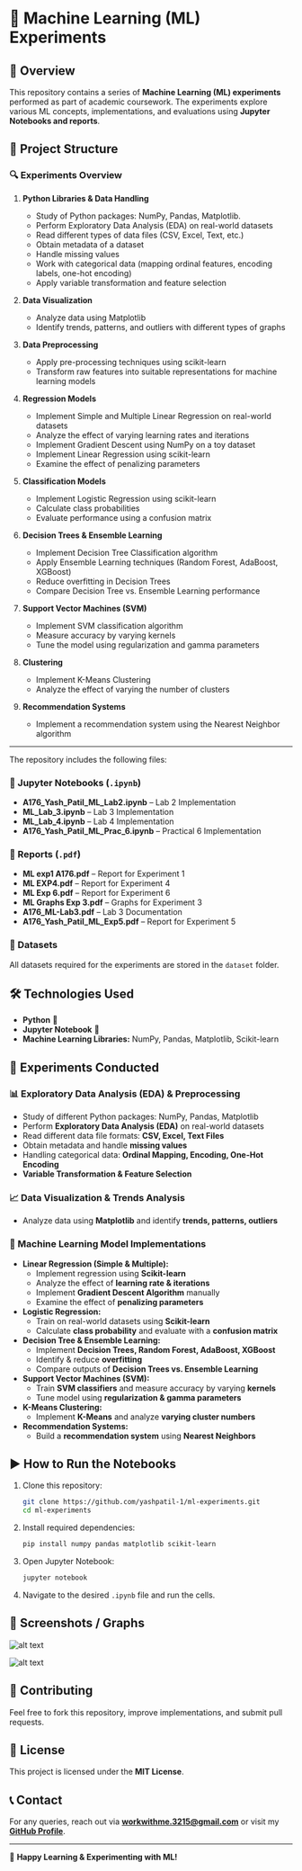 # 🤖 Machine Learning (ML) Experiments

## 🚀 Overview
This repository contains a series of **Machine Learning (ML) experiments** performed as part of academic coursework. The experiments explore various ML concepts, implementations, and evaluations using **Jupyter Notebooks and reports**.
 
## 📂 Project Structure


### 🔍 Experiments Overview
1. **Python Libraries & Data Handling**
   - Study of Python packages: NumPy, Pandas, Matplotlib.
   - Perform Exploratory Data Analysis (EDA) on real-world datasets
   - Read different types of data files (CSV, Excel, Text, etc.)
   - Obtain metadata of a dataset
   - Handle missing values
   - Work with categorical data (mapping ordinal features, encoding labels, one-hot encoding)
   - Apply variable transformation and feature selection

2. **Data Visualization**
   - Analyze data using Matplotlib
   - Identify trends, patterns, and outliers with different types of graphs

3. **Data Preprocessing**
   - Apply pre-processing techniques using scikit-learn
   - Transform raw features into suitable representations for machine learning models

4. **Regression Models**
   - Implement Simple and Multiple Linear Regression on real-world datasets
   - Analyze the effect of varying learning rates and iterations
   - Implement Gradient Descent using NumPy on a toy dataset
   - Implement Linear Regression using scikit-learn
   - Examine the effect of penalizing parameters

5. **Classification Models**
   - Implement Logistic Regression using scikit-learn
   - Calculate class probabilities
   - Evaluate performance using a confusion matrix

6. **Decision Trees & Ensemble Learning**
   - Implement Decision Tree Classification algorithm
   - Apply Ensemble Learning techniques (Random Forest, AdaBoost, XGBoost)
   - Reduce overfitting in Decision Trees
   - Compare Decision Tree vs. Ensemble Learning performance

7. **Support Vector Machines (SVM)**
   - Implement SVM classification algorithm
   - Measure accuracy by varying kernels
   - Tune the model using regularization and gamma parameters

8. **Clustering**
   - Implement K-Means Clustering
   - Analyze the effect of varying the number of clusters

9. **Recommendation Systems**
   - Implement a recommendation system using the Nearest Neighbor algorithm

---
The repository includes the following files:

### 📜 Jupyter Notebooks (`.ipynb`)
- **A176_Yash_Patil_ML_Lab2.ipynb** – Lab 2 Implementation
- **ML_Lab_3.ipynb** – Lab 3 Implementation
- **ML_Lab_4.ipynb** – Lab 4 Implementation
- **A176_Yash_Patil_ML_Prac_6.ipynb** – Practical 6 Implementation

### 📄 Reports (`.pdf`)
- **ML exp1 A176.pdf** – Report for Experiment 1
- **ML EXP4.pdf** – Report for Experiment 4
- **ML Exp 6.pdf** – Report for Experiment 6
- **ML Graphs Exp 3.pdf** – Graphs for Experiment 3
- **A176_ML-Lab3.pdf** – Lab 3 Documentation
- **A176_Yash_Patil_ML_Exp5.pdf** – Report for Experiment 5

### 📂 Datasets
All datasets required for the experiments are stored in the `dataset` folder.

## 🛠️ Technologies Used
- **Python** 🐍
- **Jupyter Notebook** 📓
- **Machine Learning Libraries:** NumPy, Pandas, Matplotlib, Scikit-learn

## 🔬 Experiments Conducted

### 📊 Exploratory Data Analysis (EDA) & Preprocessing
- Study of different Python packages: NumPy, Pandas, Matplotlib
- Perform **Exploratory Data Analysis (EDA)** on real-world datasets
- Read different data file formats: **CSV, Excel, Text Files**
- Obtain metadata and handle **missing values**
- Handling categorical data: **Ordinal Mapping, Encoding, One-Hot Encoding**
- **Variable Transformation & Feature Selection**

### 📈 Data Visualization & Trends Analysis
- Analyze data using **Matplotlib** and identify **trends, patterns, outliers**

### 🔄 Machine Learning Model Implementations
- **Linear Regression (Simple & Multiple):**
  - Implement regression using **Scikit-learn**
  - Analyze the effect of **learning rate & iterations**
  - Implement **Gradient Descent Algorithm** manually
  - Examine the effect of **penalizing parameters**
- **Logistic Regression:**
  - Train on real-world datasets using **Scikit-learn**
  - Calculate **class probability** and evaluate with a **confusion matrix**
- **Decision Tree & Ensemble Learning:**
  - Implement **Decision Trees, Random Forest, AdaBoost, XGBoost**
  - Identify & reduce **overfitting**
  - Compare outputs of **Decision Trees vs. Ensemble Learning**
- **Support Vector Machines (SVM):**
  - Train **SVM classifiers** and measure accuracy by varying **kernels**
  - Tune model using **regularization & gamma parameters**
- **K-Means Clustering:**
  - Implement **K-Means** and analyze **varying cluster numbers**
- **Recommendation Systems:**
  - Build a **recommendation system** using **Nearest Neighbors**

## ▶️ How to Run the Notebooks
1. Clone this repository:
   ```bash
   git clone https://github.com/yashpatil-1/ml-experiments.git
   cd ml-experiments
   ```
2. Install required dependencies:
   ```bash
   pip install numpy pandas matplotlib scikit-learn
   ```
3. Open Jupyter Notebook:
   ```bash
   jupyter notebook
   ```
4. Navigate to the desired `.ipynb` file and run the cells.

## 📸 Screenshots / Graphs

![alt text](<Screenshot 2025-01-21 103730.png>)

![alt text](<Screenshot 2025-01-21 103756.png>)

## 🤝 Contributing
Feel free to fork this repository, improve implementations, and submit pull requests.

## 📜 License
This project is licensed under the **MIT License**.

## 📞 Contact
For any queries, reach out via **[workwithme.3215@gmail.com](mailto:workwithme.3215@gmail.com)** or visit my **[GitHub Profile](https://github.com/yashpatil-1)**.

---
🚀 **Happy Learning & Experimenting with ML!**
